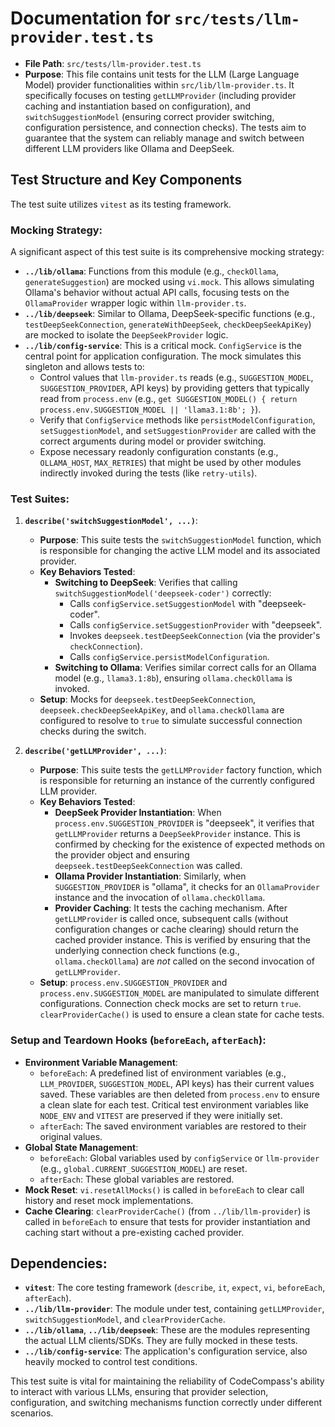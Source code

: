# Documentation for `src/tests/llm-provider.test.ts`

-   **File Path**: `src/tests/llm-provider.test.ts`
-   **Purpose**: This file contains unit tests for the LLM (Large Language Model) provider functionalities within `src/lib/llm-provider.ts`. It specifically focuses on testing `getLLMProvider` (including provider caching and instantiation based on configuration), and `switchSuggestionModel` (ensuring correct provider switching, configuration persistence, and connection checks). The tests aim to guarantee that the system can reliably manage and switch between different LLM providers like Ollama and DeepSeek.

## Test Structure and Key Components

The test suite utilizes `vitest` as its testing framework.

### Mocking Strategy:

A significant aspect of this test suite is its comprehensive mocking strategy:

-   **`../lib/ollama`**: Functions from this module (e.g., `checkOllama`, `generateSuggestion`) are mocked using `vi.mock`. This allows simulating Ollama's behavior without actual API calls, focusing tests on the `OllamaProvider` wrapper logic within `llm-provider.ts`.
-   **`../lib/deepseek`**: Similar to Ollama, DeepSeek-specific functions (e.g., `testDeepSeekConnection`, `generateWithDeepSeek`, `checkDeepSeekApiKey`) are mocked to isolate the `DeepSeekProvider` logic.
-   **`../lib/config-service`**: This is a critical mock. `ConfigService` is the central point for application configuration. The mock simulates this singleton and allows tests to:
    -   Control values that `llm-provider.ts` reads (e.g., `SUGGESTION_MODEL`, `SUGGESTION_PROVIDER`, API keys) by providing getters that typically read from `process.env` (e.g., `get SUGGESTION_MODEL() { return process.env.SUGGESTION_MODEL || 'llama3.1:8b'; }`).
    -   Verify that `ConfigService` methods like `persistModelConfiguration`, `setSuggestionModel`, and `setSuggestionProvider` are called with the correct arguments during model or provider switching.
    -   Expose necessary readonly configuration constants (e.g., `OLLAMA_HOST`, `MAX_RETRIES`) that might be used by other modules indirectly invoked during the tests (like `retry-utils`).

### Test Suites:

1.  **`describe('switchSuggestionModel', ...)`**:
    -   **Purpose**: This suite tests the `switchSuggestionModel` function, which is responsible for changing the active LLM model and its associated provider.
    -   **Key Behaviors Tested**:
        -   **Switching to DeepSeek**: Verifies that calling `switchSuggestionModel('deepseek-coder')` correctly:
            -   Calls `configService.setSuggestionModel` with "deepseek-coder".
            -   Calls `configService.setSuggestionProvider` with "deepseek".
            -   Invokes `deepseek.testDeepSeekConnection` (via the provider's `checkConnection`).
            -   Calls `configService.persistModelConfiguration`.
        -   **Switching to Ollama**: Verifies similar correct calls for an Ollama model (e.g., `llama3.1:8b`), ensuring `ollama.checkOllama` is invoked.
    -   **Setup**: Mocks for `deepseek.testDeepSeekConnection`, `deepseek.checkDeepSeekApiKey`, and `ollama.checkOllama` are configured to resolve to `true` to simulate successful connection checks during the switch.

2.  **`describe('getLLMProvider', ...)`**:
    -   **Purpose**: This suite tests the `getLLMProvider` factory function, which is responsible for returning an instance of the currently configured LLM provider.
    -   **Key Behaviors Tested**:
        -   **DeepSeek Provider Instantiation**: When `process.env.SUGGESTION_PROVIDER` is "deepseek", it verifies that `getLLMProvider` returns a `DeepSeekProvider` instance. This is confirmed by checking for the existence of expected methods on the provider object and ensuring `deepseek.testDeepSeekConnection` was called.
        -   **Ollama Provider Instantiation**: Similarly, when `SUGGESTION_PROVIDER` is "ollama", it checks for an `OllamaProvider` instance and the invocation of `ollama.checkOllama`.
        -   **Provider Caching**: It tests the caching mechanism. After `getLLMProvider` is called once, subsequent calls (without configuration changes or cache clearing) should return the cached provider instance. This is verified by ensuring that the underlying connection check functions (e.g., `ollama.checkOllama`) are *not* called on the second invocation of `getLLMProvider`.
    -   **Setup**: `process.env.SUGGESTION_PROVIDER` and `process.env.SUGGESTION_MODEL` are manipulated to simulate different configurations. Connection check mocks are set to return `true`. `clearProviderCache()` is used to ensure a clean state for cache tests.

### Setup and Teardown Hooks (`beforeEach`, `afterEach`):

-   **Environment Variable Management**:
    -   `beforeEach`: A predefined list of environment variables (e.g., `LLM_PROVIDER`, `SUGGESTION_MODEL`, API keys) has their current values saved. These variables are then deleted from `process.env` to ensure a clean slate for each test. Critical test environment variables like `NODE_ENV` and `VITEST` are preserved if they were initially set.
    -   `afterEach`: The saved environment variables are restored to their original values.
-   **Global State Management**:
    -   `beforeEach`: Global variables used by `configService` or `llm-provider` (e.g., `global.CURRENT_SUGGESTION_MODEL`) are reset.
    -   `afterEach`: These global variables are restored.
-   **Mock Reset**: `vi.resetAllMocks()` is called in `beforeEach` to clear call history and reset mock implementations.
-   **Cache Clearing**: `clearProviderCache()` (from `../lib/llm-provider`) is called in `beforeEach` to ensure that tests for provider instantiation and caching start without a pre-existing cached provider.

## Dependencies:

-   **`vitest`**: The core testing framework (`describe`, `it`, `expect`, `vi`, `beforeEach`, `afterEach`).
-   **`../lib/llm-provider`**: The module under test, containing `getLLMProvider`, `switchSuggestionModel`, and `clearProviderCache`.
-   **`../lib/ollama`**, **`../lib/deepseek`**: These are the modules representing the actual LLM clients/SDKs. They are fully mocked in these tests.
-   **`../lib/config-service`**: The application's configuration service, also heavily mocked to control test conditions.

This test suite is vital for maintaining the reliability of CodeCompass's ability to interact with various LLMs, ensuring that provider selection, configuration, and switching mechanisms function correctly under different scenarios.
